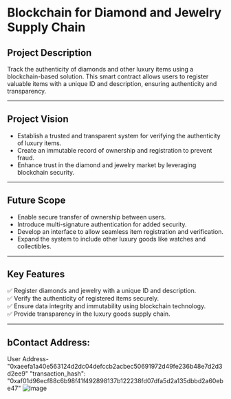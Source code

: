 
# **Blockchain for Diamond and Jewelry Supply Chain**  

## **Project Description**  
Track the authenticity of diamonds and other luxury items using a blockchain-based solution. This smart contract allows users to register valuable items with a unique ID and description, ensuring authenticity and transparency.  

---

## **Project Vision**  
- Establish a trusted and transparent system for verifying the authenticity of luxury items.  
- Create an immutable record of ownership and registration to prevent fraud.  
- Enhance trust in the diamond and jewelry market by leveraging blockchain security.  

---

## **Future Scope**  
- Enable secure transfer of ownership between users.  
- Introduce multi-signature authentication for added security.  
- Develop an interface to allow seamless item registration and verification.  
- Expand the system to include other luxury goods like watches and collectibles.  

---

## **Key Features**  
✅ Register diamonds and jewelry with a unique ID and description.  
✅ Verify the authenticity of registered items securely.  
✅ Ensure data integrity and immutability using blockchain technology.  
✅ Provide transparency in the luxury goods supply chain.  

---
## bContact Address:
User Address-"0xaeefa1a40e563124d2dc04defccb2acbec50691972d49fe236b48e7d2d3d2ee9"
"transaction_hash": "0xaf01d96ecf88c6b98f41f492898137b122238fd07dfa5d2a135dbbd2a60ebe47"
![image](https://github.com/user-attachments/assets/6c957a93-d519-412f-bc7b-203a050c2ec8)

